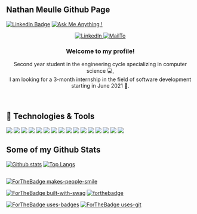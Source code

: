 ## Nathan Meulle Github Page
[![Linkedin Badge](https://img.shields.io/badge/-nathanmeulle-0072b1?style=flat-square&logo=Linkedin&logoColor=white&linkt/)](https://www.linkedin.com/in/nathan-meulle/)
[![Ask Me Anything !](https://img.shields.io/badge/Ask%20me-anything-1abc9c.svg?style=flat-square)](mailto:nathan.meulle@gmail.com)

<p align="center">
  <a href="https://www.linkedin.com/in/nathan-meulle/">
    <img src="https://img.shields.io/badge/-LinkedIn-blue?style=for-the-badge&logo=Linkedin&logoColor=white&link=https://www.linkedin.com/in/nathan-meulle//" alt="LinkedIn" />
  </a>
    <a href="mailto:nathan.meulle@gmail.com">
    <img src="https://img.shields.io/badge/Ask%20me-anything-1abc9c.svg?style=for-the-badge&link=mailto:nathan.meulle@gmail.com//" alt="MailTo" />
  </a>
</p>

<h3 align="center">Welcome to my profile!</h3>
<p align="center">Second year student in the engineering cycle specializing in computer science 💻,<br>
I am looking for a 3-month internship in the field of software development starting in June 2021 📆. </p>
<br>


## 🔧 Technologies & Tools
![](https://img.shields.io/badge/Code-Python-informational?style=flat-square&logo=python&logoColor=white&color=4581E5)
![](https://img.shields.io/badge/Code-Java-informational?style=flat-square&logo=java&logoColor=white&color=4581E5)
![](https://img.shields.io/badge/C++-Code-blue.svg?style=flat-square&logo=c%2B%2B&logoColor=white&color=4581E5)
![](https://img.shields.io/badge/Code-C-informational?style=flat-square&logo=c&logoColor=white&color=4581E5)
![](https://img.shields.io/badge/Tools-SonarQube-informational?style=flat-square&logo=sonarqube&logoColor=white&color=4581E5)
![](https://img.shields.io/badge/Tools-Cucumber-informational?style=flat-square&logo=cucumber&logoColor=white&color=4581E5)
![](https://img.shields.io/badge/Tools-Docker-informational?style=flat-square&logo=docker&logoColor=white&color=4581E5)
![](https://img.shields.io/badge/Tools-Travis-informational?style=flat-square&logo=travis&logoColor=white&color=4581E5)
![](https://img.shields.io/badge/Tools-PiTest-informational?style=flat-square&logo=pitest&logoColor=white&color=4581E5)
![](https://img.shields.io/badge/Tools-Maven-informational?style=flat-square&logo=maven&logoColor=white&color=4581E5)
![](https://img.shields.io/badge/Tools-VueJs-informational?style=flat-square&logo=Vue.js&logoColor=white&color=4581E5)
![](https://img.shields.io/badge/Tools-Angular-informational?style=flat-square&logo=angular&logoColor=white&color=4581E5)
![](https://img.shields.io/badge/Tools-PostgreSQL-informational?style=flat-square&logo=postgresql&logoColor=white&color=4581E5)
![](https://img.shields.io/badge/Tools-Firebase-informational?style=flat-square&logo=firebase&logoColor=white&color=4581E5)
![](https://img.shields.io/badge/Editor-IntelliJ_IDEA-informational?style=flat-square&logo=intellij-idea&logoColor=white&color=4581E5)
![](https://img.shields.io/badge/Editor-AndroidStudio-informational?style=flat-square&logo=androidstudio&logoColor=white&color=4581E5)


## Some of my Github Stats

[![Github stats](https://github-readme-stats.vercel.app/api?username=NathanMeulle&show_icons=true&include_all_commits=true)](https://github.com/NathanMeulle)
[![Top Langs](https://github-readme-stats.vercel.app/api/top-langs/?username=NathanMeulle&layout=compact)](https://github.com/NathanMeulle)

##

[![ForTheBadge makes-people-smile](http://ForTheBadge.com/images/badges/makes-people-smile.svg)](https://github.com/NathanMeulle)

[![ForTheBadge built-with-swag](http://ForTheBadge.com/images/badges/built-with-swag.svg)](https://github.com/NathanMeulle)
[![forthebadge](https://forthebadge.com/images/badges/built-with-love.svg)](https://github.com/NathanMeulle)

[![ForTheBadge uses-badges](http://ForTheBadge.com/images/badges/uses-badges.svg)](https://github.com/NathanMeulle)
[![ForTheBadge uses-git](http://ForTheBadge.com/images/badges/uses-git.svg)](https://github.com/NathanMeulle)



